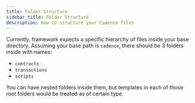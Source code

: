 ```yaml
---
title: Folder Structure
sidebar_title: Folder Structure
description: How to structure your Cadence files
---
```


Currently, framework expects a specific hierarchy of files inside your base directory.
Assuming your base path is `cadence`, there should be 3 folders inside with names:
- `contracts`
- `transactions`
- `scripts`

You can have nested folders inside them, but templates in each of those root folders would be treated as of certain 
type.